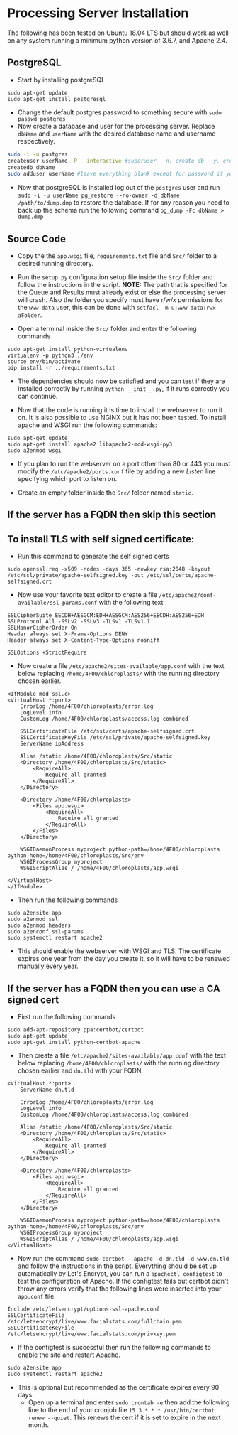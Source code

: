 # Processing Server Installation

The following has been tested on Ubuntu 18.04 LTS but should work as well on any system running a minimum python version of 3.6.7, and Apache 2.4.

## PostgreSQL 

- Start by installing postgreSQL
```
sudo apt-get update
sudo apt-get install postgresql
```

- Change the default postgres password to something secure with `sudo passwd postgres`
- Now create a database and user for the processing server. Replace `dbName` and `userName` with the desired database name and username respectively.
```bash
sudo -i -u postgres
createuser userName -P --interactive #superuser - n, create db - y, create role -y
createdb dbName
sudo adduser userName #leave everything blank except for password if you don't care
```
- Now that postgreSQL is installed log out of the `postgres` user and run `sudo -i -u userName pg_restore --no-owner -d dbName /path/to/dump.dmp` to restore the database. If for any reason you need to back up the schema run the following command `pg_dump -Fc dbName > dump.dmp`

## Source Code

- Copy the the `app.wsgi` file, `requirements.txt` file and `Src/` folder to a desired running directory.

- Run the `setup.py` configuration setup file inside the `Src/` folder and follow the instructions in the script. **NOTE:** The path that is specified for the Queue and Results must already exist or else the processing server will crash. Also the folder you specify must have r/w/x permissions for the `www-data` user, this can be done with `setfacl -m u:www-data:rwx aFolder`.

- Open a terminal inside the `Src/` folder and enter the following commands
```
sudo apt-get install python-virtualenv
virtualenv -p python3 ./env
source env/bin/activate
pip install -r ../requirements.txt
```
- The dependencies should now be satisfied and you can test if they are installed correctly by running `python __init__.py`, if it runs correctly you can continue.

- Now that the code is running it is time to install the webserver to run it on. It is also possible to use NGINX but it has not been tested. To install apache and WSGI run the following commands:
```
sudo apt-get update
sudo apt-get install apache2 libapache2-mod-wsgi-py3
sudo a2enmod wsgi 
```

- If you plan to run the webserver on a port other than 80 or 443 you must modify the `/etc/apache2/ports.conf` file by adding a new *Listen* line specifying which port to listen on.

- Create an empty folder inside the `Src/` folder named `static`.

## If the server has a FQDN then skip this section
## To install TLS with self signed certificate:
- Run this command to generate the self signed certs
```
sudo openssl req -x509 -nodes -days 365 -newkey rsa:2048 -keyout /etc/ssl/private/apache-selfsigned.key -out /etc/ssl/certs/apache-selfsigned.crt
```

- Now use your favorite text editor to create a file `/etc/apache2/conf-available/ssl-params.conf` with the following text
```
SSLCipherSuite EECDH+AESGCM:EDH+AESGCM:AES256+EECDH:AES256+EDH
SSLProtocol All -SSLv2 -SSLv3 -TLSv1 -TLSv1.1
SSLHonorCipherOrder On
Header always set X-Frame-Options DENY
Header always set X-Content-Type-Options nosniff

SSLOptions +StrictRequire
```

- Now create a file `/etc/apache2/sites-available/app.conf` with the text below replacing `/home/4F00/chloroplasts/` with the running directory chosen earlier.
```
<IfModule mod_ssl.c>
<VirtualHost *:port>
	ErrorLog /home/4F00/chloroplasts/error.log
	LogLevel info
	CustomLog /home/4F00/chloroplasts/access.log combined

	SSLCertificateFile /etc/ssl/certs/apache-selfsigned.crt
	SSLCertificateKeyFile /etc/ssl/private/apache-selfsigned.key
	ServerName ipAddress

	Alias /static /home/4F00/chloroplasts/Src/static
	<Directory /home/4F00/chloroplasts/Src/static>
		<RequireAll>		
			Require all granted
		</RequireAll>
	</Directory>

	<Directory /home/4F00/chloroplasts>
		<Files app.wsgi>
			<RequireAll>
				Require all granted
			</RequireAll>
		</Files>
	</Directory>

	WSGIDaemonProcess myproject python-path=/home/4F00/chloroplasts python-home=/home/4F00/chloroplasts/Src/env
	WSGIProcessGroup myproject
	WSGIScriptAlias / /home/4F00/chloroplasts/app.wsgi

</VirtualHost>
</IfModule>
```

- Then run the following commands
```
sudo a2ensite app
sudo a2enmod ssl
sudo a2enmod headers
sudo a2enconf ssl-params
sudo systemctl restart apache2
```

- This should enable the webserver with WSGI and TLS. The certificate expires one year from the day you create it, so it will have to be renewed manually every year.

## If the server has a FQDN then you can use a CA signed cert
 
- First run the following commands
```
sudo add-apt-repository ppa:certbot/certbot
sudo apt-get update
sudo apt-get install python-certbot-apache
```

- Then create a file `/etc/apache2/sites-available/app.conf` with the text below replacing `/home/4F00/chloroplasts/` with the running directory chosen earlier and `dn.tld` with your FQDN.
```
<VirtualHost *:port>
	ServerName dn.tld

	ErrorLog /home/4F00/chloroplasts/error.log
	LogLevel info
	CustomLog /home/4F00/chloroplasts/access.log combined

	Alias /static /home/4F00/chloroplasts/Src/static
	<Directory /home/4F00/chloroplasts/Src/static>
		<RequireAll>		
			Require all granted
		</RequireAll>
	</Directory>

	<Directory /home/4F00/chloroplasts>
		<Files app.wsgi>
			<RequireAll>
				Require all granted
			</RequireAll>
		</Files>
	</Directory>

	WSGIDaemonProcess myproject python-path=/home/4F00/chloroplasts python-home=/home/4F00/chloroplasts/Src/env
	WSGIProcessGroup myproject
	WSGIScriptAlias / /home/4F00/chloroplasts/app.wsgi
</VirtualHost>
```

- Now run the command `sudo certbot --apache -d dn.tld -d www.dn.tld` and follow the instructions in the script. Everything should be set up automatically by Let's Encrypt, you can run a `apachectl configtest` to test the configuration of Apache. If the configtest fails but certbot didn't throw any errors verify that the following lines were inserted into your `app.conf` file.
```
Include /etc/letsencrypt/options-ssl-apache.conf
SSLCertificateFile /etc/letsencrypt/live/www.facialstats.com/fullchain.pem
SSLCertificateKeyFile /etc/letsencrypt/live/www.facialstats.com/privkey.pem
```

- If the configtest is successful then run the following commands to enable the site and restart Apache.
```
sudo a2ensite app
sudo systemctl restart apache2
```

- This is optional but recommended as the certificate expires every 90 days.
  - Open up a terminal and enter `sudo crontab -e` then add the following line to the end of your cronjob file `15 3 * * * /usr/bin/certbot renew --quiet`. This renews the cert if it is set to expire in the next month.
